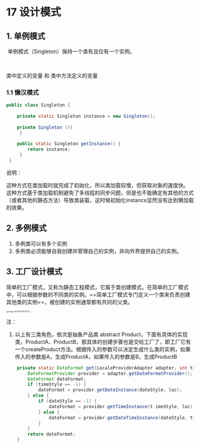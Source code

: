 # 17 设计模式



## 1. 单例模式

​		单例模式（Singleton）保持一个类有且仅有一个实例。

​		

类中定义的变量 和 类中方法定义的变量



### 1.1 懒汉模式

```java
public class Singleton {  
  
    private static Singleton instance = new Singleton();  
     
  	private Singleton (){
     }
     
  	public static Singleton getInstance() {  
    	return instance;  
     }  
 } 
```

说明：

​		这种方式在类加载时就完成了初始化，所以类加载较慢，但获取对象的速度快。 这种方式基于类加载机制避免了多线程的同步问题，但是也不能确定有其他的方式（或者其他的静态方法）导致类装载，这时候初始化instance显然没有达到懒加载的效果。



## 2. 多例模式

1. 多例类可以有多个实例 
2. 多例类必须能够自我创建并管理自己的实例，并向外界提供自己的实例。



## 3. 工厂设计模式

简单的工厂模式，又称为静态工程模式，它属于类创建模式。在简单的工厂模式中，可以根据参数的不同类的实例。==简单工厂模式专门定义一个类来负责创建其他类的实例==，被创建的实例通常都有共同的父类。

<img src="https://tva1.sinaimg.cn/large/008eGmZEly1gpg3ox7546j317y0u0h76.jpg" alt="image-20210411205719123" style="zoom: 33%;" />



注：

1. 以上有三类角色，依次是抽象产品类 abstract Product，下面有具体的实现类，ProductA、ProductB，那具体的创建步骤也是交给工厂了，即工厂它有一个createProduct方法。根据传入的参数可以决定生成什么类的实例，如果传入的参数是A，生成ProductA，如果传入的参数是B，生成ProductB



```java
    private static DateFormat get(LocaleProviderAdapter adapter, int timeStyle, int dateStyle, Locale loc) {
        DateFormatProvider provider = adapter.getDateFormatProvider();
        DateFormat dateFormat;
        if (timeStyle == -1) {
            dateFormat = provider.getDateInstance(dateStyle, loc);
        } else {
            if (dateStyle == -1) {
                dateFormat = provider.getTimeInstance(t imeStyle, loc);
            } else {
                dateFormat = provider.getDateTimeInstance(dateStyle, timeStyle, loc);
            }
        }
        return dateFormat;
    }
```















